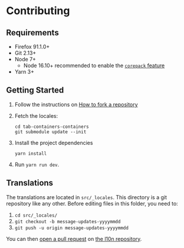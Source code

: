 # Contributing

## Requirements

* Firefox 91.1.0+
* Git 2.13+
* Node 7+
    * Node 16.10+ recommended to enable the [`corepack` feature](https://yarnpkg.com/getting-started/install)
* Yarn 3+

## Getting Started

1. Follow the instructions on [How to fork a repository][fork]
2. Fetch the locales:

    ```
    cd tab-containers-containers
    git submodule update --init
    ```
3. Install the project dependencies
    ```
    yarn install
    ```
4. Run `yarn run dev`.

## Translations

The translations are located in `src/_locales`. This directory is a git
repository like any other. Before editing files in this folder, you need to:

1. `cd src/_locales/`
2. `git checkout -b message-updates-yyyymmdd`
3. `git push -u origin message-updates-yyyymmdd`

You can then [open a pull request][pr] on [the l10n repository][l10n].

[fork]: https://docs.github.com/en/get-started/quickstart/fork-a-repo
[l10n]: https://github.com/mozilla-l10n/multi-account-containers-l10n/
[pr]: https://docs.github.com/en/pull-requests/collaborating-with-pull-requests/proposing-changes-to-your-work-with-pull-requests/about-pull-requests
[web-ext]: https://developer.mozilla.org/en-US/Add-ons/WebExtensions/Getting_started_with_web-ext
